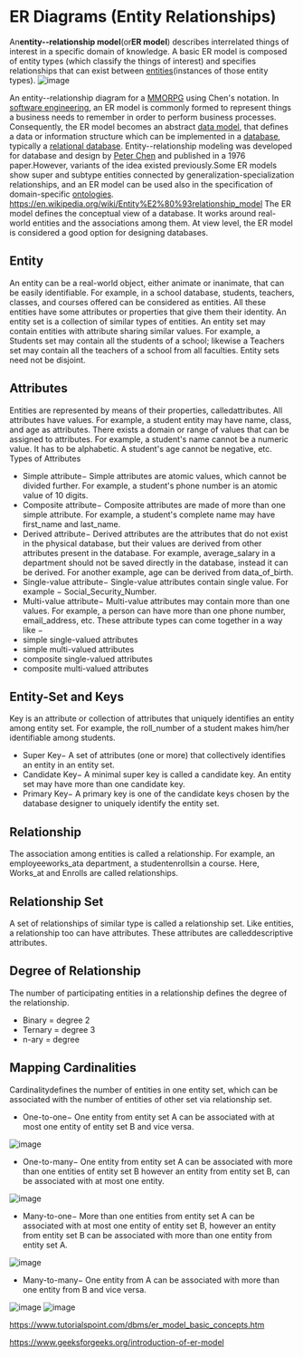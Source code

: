# ER Diagrams (Entity Relationships)

An**entity--relationship model**(or**ER model**) describes interrelated things of interest in a specific domain of knowledge. A basic ER model is composed of entity types (which classify the things of interest) and specifies relationships that can exist between [entities](https://en.wiktionary.org/wiki/entity)(instances of those entity types).
![image](../../media/ER-Diagrams-(Entity-Relationships)-image1.jpg)

An entity--relationship diagram for a [MMORPG](https://en.wikipedia.org/wiki/MMORPG) using Chen's notation.
In [software engineering](https://en.wikipedia.org/wiki/Software_engineering), an ER model is commonly formed to represent things a business needs to remember in order to perform business processes. Consequently, the ER model becomes an abstract [data model](https://en.wikipedia.org/wiki/Data_modeling), that defines a data or information structure which can be implemented in a [database](https://en.wikipedia.org/wiki/Database), typically a [relational database](https://en.wikipedia.org/wiki/Relational_database).
Entity--relationship modeling was developed for database and design by [Peter Chen](https://en.wikipedia.org/wiki/Peter_Chen) and published in a 1976 paper.However, variants of the idea existed previously.Some ER models show super and subtype entities connected by generalization-specialization relationships, and an ER model can be used also in the specification of domain-specific [ontologies](https://en.wikipedia.org/wiki/Ontology_(computer_science)).
<https://en.wikipedia.org/wiki/Entity%E2%80%93relationship_model>
The ER model defines the conceptual view of a database. It works around real-world entities and the associations among them. At view level, the ER model is considered a good option for designing databases.

## Entity

An entity can be a real-world object, either animate or inanimate, that can be easily identifiable. For example, in a school database, students, teachers, classes, and courses offered can be considered as entities. All these entities have some attributes or properties that give them their identity.
An entity set is a collection of similar types of entities. An entity set may contain entities with attribute sharing similar values. For example, a Students set may contain all the students of a school; likewise a Teachers set may contain all the teachers of a school from all faculties. Entity sets need not be disjoint.

## Attributes

Entities are represented by means of their properties, calledattributes. All attributes have values. For example, a student entity may have name, class, and age as attributes.
There exists a domain or range of values that can be assigned to attributes. For example, a student's name cannot be a numeric value. It has to be alphabetic. A student's age cannot be negative, etc.
Types of Attributes

- Simple attribute− Simple attributes are atomic values, which cannot be divided further. For example, a student's phone number is an atomic value of 10 digits.
- Composite attribute− Composite attributes are made of more than one simple attribute. For example, a student's complete name may have first_name and last_name.
- Derived attribute− Derived attributes are the attributes that do not exist in the physical database, but their values are derived from other attributes present in the database. For example, average_salary in a department should not be saved directly in the database, instead it can be derived. For another example, age can be derived from data_of_birth.
- Single-value attribute− Single-value attributes contain single value. For example − Social_Security_Number.
- Multi-value attribute− Multi-value attributes may contain more than one values. For example, a person can have more than one phone number, email_address, etc.
These attribute types can come together in a way like −
- simple single-valued attributes
- simple multi-valued attributes
- composite single-valued attributes
- composite multi-valued attributes

## Entity-Set and Keys

Key is an attribute or collection of attributes that uniquely identifies an entity among entity set.
For example, the roll_number of a student makes him/her identifiable among students.

- Super Key− A set of attributes (one or more) that collectively identifies an entity in an entity set.
- Candidate Key− A minimal super key is called a candidate key. An entity set may have more than one candidate key.
- Primary Key− A primary key is one of the candidate keys chosen by the database designer to uniquely identify the entity set.

## Relationship

The association among entities is called a relationship. For example, an employeeworks_ata department, a studentenrollsin a course. Here, Works_at and Enrolls are called relationships.

## Relationship Set

A set of relationships of similar type is called a relationship set. Like entities, a relationship too can have attributes. These attributes are calleddescriptive attributes.

## Degree of Relationship

The number of participating entities in a relationship defines the degree of the relationship.

- Binary = degree 2
- Ternary = degree 3
- n-ary = degree

## Mapping Cardinalities

Cardinalitydefines the number of entities in one entity set, which can be associated with the number of entities of other set via relationship set.

- One-to-one− One entity from entity set A can be associated with at most one entity of entity set B and vice versa.

![image](../../media/ER-Diagrams-(Entity-Relationships)-image2.jpg)

- One-to-many− One entity from entity set A can be associated with more than one entities of entity set B however an entity from entity set B, can be associated with at most one entity.

![image](../../media/ER-Diagrams-(Entity-Relationships)-image3.jpg)

- Many-to-one− More than one entities from entity set A can be associated with at most one entity of entity set B, however an entity from entity set B can be associated with more than one entity from entity set A.

![image](../../media/ER-Diagrams-(Entity-Relationships)-image4.jpg)

- Many-to-many− One entity from A can be associated with more than one entity from B and vice versa.

![image](../../media/ER-Diagrams-(Entity-Relationships)-image5.jpg)
![image](../../media/ER-Diagrams-(Entity-Relationships)-image6.jpg)

<https://www.tutorialspoint.com/dbms/er_model_basic_concepts.htm>

<https://www.geeksforgeeks.org/introduction-of-er-model>
